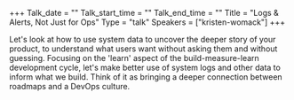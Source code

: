 +++
Talk_date = ""
Talk_start_time = ""
Talk_end_time = ""
Title = "Logs & Alerts, Not Just for Ops"
Type = "talk"
Speakers = ["kristen-womack"]
+++

Let's look at how to use system data to uncover the deeper story of your product, to understand what users want without asking them and without guessing. Focusing on the 'learn' aspect of the build-measure-learn development cycle, let's make better use of system logs and other data to inform what we build. Think of it as bringing a deeper connection between roadmaps and a DevOps culture.
